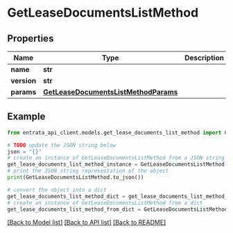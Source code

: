 # GetLeaseDocumentsListMethod


## Properties

Name | Type | Description | Notes
------------ | ------------- | ------------- | -------------
**name** | **str** |  | 
**version** | **str** |  | [optional] 
**params** | [**GetLeaseDocumentsListMethodParams**](GetLeaseDocumentsListMethodParams.md) |  | [optional] 

## Example

```python
from entrata_api_client.models.get_lease_documents_list_method import GetLeaseDocumentsListMethod

# TODO update the JSON string below
json = "{}"
# create an instance of GetLeaseDocumentsListMethod from a JSON string
get_lease_documents_list_method_instance = GetLeaseDocumentsListMethod.from_json(json)
# print the JSON string representation of the object
print(GetLeaseDocumentsListMethod.to_json())

# convert the object into a dict
get_lease_documents_list_method_dict = get_lease_documents_list_method_instance.to_dict()
# create an instance of GetLeaseDocumentsListMethod from a dict
get_lease_documents_list_method_from_dict = GetLeaseDocumentsListMethod.from_dict(get_lease_documents_list_method_dict)
```
[[Back to Model list]](../README.md#documentation-for-models) [[Back to API list]](../README.md#documentation-for-api-endpoints) [[Back to README]](../README.md)


